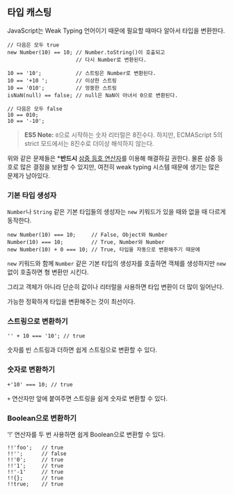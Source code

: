 ## 타입 캐스팅

JavaScript는 Weak Typing 언어이기 때문에 필요할 때마다 알아서 타입을 변환한다.

    // 다음은 모두 true
    new Number(10) == 10; // Number.toString()이 호출되고 
                          // 다시 Number로 변환된다.

    10 == '10';           // 스트링은 Number로 변환된다.
    10 == '+10 ';         // 이상한 스트링
    10 == '010';          // 엉뚱한 스트링
    isNaN(null) == false; // null은 NaN이 아녀서 0으로 변환된다.

    // 다음은 모두 false
    10 == 010;
    10 == '-10';

> **ES5 Note:** `0`으로 시작하는 숫자 리터럴은 8진수다. 하지만, ECMAScript 5의 strict 모드에서는 8진수로 더이상 해석하지 않는다.

위와 같은 문제들은 ***반드시** [삼중 등호 연산자](#types.equality)를 이용해 해결하길 권한다. 물론 삼중 등호로 많은 결점을 보완할 수 있지만, 여전히 weak typing 시스템 때문에 생기는 많은 문제가 남아있다.

### 기본 타입 생성자

`Number`나 `String` 같은 기본 타입들의 생성자는 `new` 키워드가 있을 때와 없을 때 다르게 동작한다.

    new Number(10) === 10;     // False, Object와 Number
    Number(10) === 10;         // True, Number와 Number
    new Number(10) + 0 === 10; // True, 타입을 자동으로 변환해주기 때문에 

`new` 키워드와 함께 `Number` 같은 기본 타입의 생성자를 호출하면 객체를 생성하지만 `new` 없이 호출하면 형 변환만 시킨다.

그리고 객체가 아니라 단순히 값이나 리터럴을 사용하면 타입 변환이 더 많이 일어난다.

가능한 정확하게 타입을 변환해주는 것이 최선이다.

### 스트링으로 변환하기

    '' + 10 === '10'; // true

숫자를 빈 스트링과 더하면 쉽게 스트링으로 변환할 수 있다.

### 숫자로 변환하기

    +'10' === 10; // true

`+` 연산자만 앞에 붙여주면 스트링을 쉽게 숫자로 변환할 수 있다.

### Boolean으로 변환하기

'!' 연산자를 두 번 사용하면 쉽게 Boolean으로 변환할 수 있다.

    !!'foo';   // true
    !!'';      // false
    !!'0';     // true
    !!'1';     // true
    !!'-1'     // true
    !!{};      // true
    !!true;    // true
